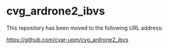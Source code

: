 # cvg_ardrone2_ibvs

This repository has been moved to the following URL address:

https://github.com/cvar-upm/cvg_ardrone2_ibvs
